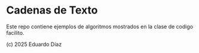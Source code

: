 # Cadenas de Texto

Este repo contiene ejemplos de algoritmos mostrados en la clase de codigo facilito.

(c) 2025 Eduardo Díaz
